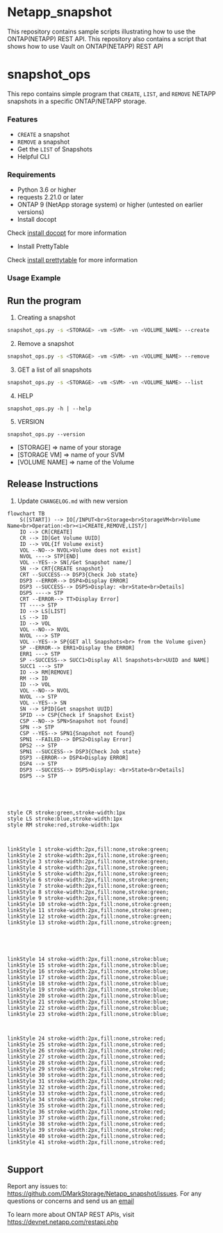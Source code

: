 # Netapp_snapshot
This repository contains sample scripts illustrating how to use the ONTAP(NETAPP) REST API. This repository also contains a script that shows how to use Vault on ONTAP(NETAPP) REST API

# snapshot_ops

This repo contains simple program that `CREATE`, `LIST`, and `REMOVE`  NETAPP snapshots in a specific ONTAP/NETAPP storage.


### Features
- `CREATE` a snapshot
- `REMOVE` a snapshot
- Get the `LIST` of Snapshots
- Helpful CLI

### Requirements
- Python 3.6 or higher
- requests 2.21.0 or later
- ONTAP 9 (NetApp storage system) or higher (untested on earlier versions)
- Install docopt

Check [install docopt](https://pypi.org/project/docopt/) for more information

- Install PrettyTable

Check [install prettytable](https://pypi.org/project/prettytable/) for more information


### Usage Example
## Run the program


1. Creating a snapshot

```bash
snapshot_ops.py -s <STORAGE> -vm <SVM> -vn <VOLUME_NAME> --create
```

2. Remove a snapshot
```bash
snapshot_ops.py -s <STORAGE> -vm <SVM> -vn <VOLUME_NAME> --remove
```

3. GET a list of all snapshots
```bash
snapshot_ops.py -s <STORAGE> -vm <SVM> -vn <VOLUME_NAME> --list
```
    		

4. HELP
```
snapshot_ops.py -h | --help
```

5. VERSION
```
snapshot_ops.py --version
```

- [STORAGE] => name of your storage
- [STORAGE VM] => name of your SVM
- [VOLUME NAME] => name of the Volume


## Release Instructions
1. Update `CHANGELOG.md` with new version



```mermaid
flowchart TB
    S([START]) --> IO[/INPUT<br>Storage<br>StorageVM<br>Volume Name<br>Operation:<br><i>CREATE,REMOVE,LIST/]
    IO --> CR[CREATE]
    CR --> ID[Get Volume UUID]
    ID --> VOL{If Volume exist}
    VOL --NO--> NVOL>Volume does not exist]
    NVOL ----> STP[END]
    VOL --YES--> SN[/Get Snapshot name/]
    SN --> CRT{CREATE snapshot}
    CRT --SUCCESS--> DSP3{Check Job state}
    DSP3 --ERROR--> DSP4>Display ERROR]
    DSP3 --SUCCESS--> DSP5>Display: <br>State<br>Details]
    DSP5 ----> STP
    CRT --ERROR--> TT>Display Error]
    TT ----> STP
    IO --> LS[LIST]
    LS --> ID
    ID --> VOL
    VOL --NO--> NVOL
    NVOL ---> STP
    VOL --YES--> SP{GET all Snapshots<br> from the Volume given}
    SP --ERROR--> ERR1>Display the ERROR]
    ERR1 ---> STP
    SP --SUCCESS--> SUCC1>Display All Snapshots<br>UUID and NAME]
    SUCC1 ---> STP
    IO --> RM[REMOVE]
    RM --> ID
    ID --> VOL
    VOL --NO--> NVOL
    NVOL --> STP
    VOL --YES--> SN
    SN --> SPID[Get snapshot UUID]
    SPID --> CSP{Check if Snapshot Exist}
    CSP --NO--> SPN>Snapshot not found]
    SPN --> STP
    CSP --YES--> SPN1{Snapshot not found}
    SPN1 --FAILED--> DPS2>Display Error]
    DPS2 --> STP
    SPN1 --SUCCESS--> DSP3{Check Job state}
    DSP3 --ERROR--> DSP4>Display ERROR]
    DSP4 --> STP
    DSP3 --SUCCESS--> DSP5>Display: <br>State<br>Details]
    DSP5 --> STP 





style CR stroke:green,stroke-width:1px
style LS stroke:blue,stroke-width:1px
style RM stroke:red,stroke-width:1px



linkStyle 1 stroke-width:2px,fill:none,stroke:green;
linkStyle 2 stroke-width:2px,fill:none,stroke:green;
linkStyle 3 stroke-width:2px,fill:none,stroke:green;
linkStyle 4 stroke-width:2px,fill:none,stroke:green;
linkStyle 5 stroke-width:2px,fill:none,stroke:green;
linkStyle 6 stroke-width:2px,fill:none,stroke:green;
linkStyle 7 stroke-width:2px,fill:none,stroke:green;
linkStyle 8 stroke-width:2px,fill:none,stroke:green;
linkStyle 9 stroke-width:2px,fill:none,stroke:green;
linkStyle 10 stroke-width:2px,fill:none,stroke:green;
linkStyle 11 stroke-width:2px,fill:none,stroke:green;
linkStyle 12 stroke-width:2px,fill:none,stroke:green;
linkStyle 13 stroke-width:2px,fill:none,stroke:green;





linkStyle 14 stroke-width:2px,fill:none,stroke:blue;
linkStyle 15 stroke-width:2px,fill:none,stroke:blue;
linkStyle 16 stroke-width:2px,fill:none,stroke:blue;
linkStyle 17 stroke-width:2px,fill:none,stroke:blue;
linkStyle 18 stroke-width:2px,fill:none,stroke:blue;
linkStyle 19 stroke-width:2px,fill:none,stroke:blue;
linkStyle 20 stroke-width:2px,fill:none,stroke:blue;
linkStyle 21 stroke-width:2px,fill:none,stroke:blue;
linkStyle 22 stroke-width:2px,fill:none,stroke:blue;
linkStyle 23 stroke-width:2px,fill:none,stroke:blue;



linkStyle 24 stroke-width:2px,fill:none,stroke:red;
linkStyle 25 stroke-width:2px,fill:none,stroke:red;
linkStyle 26 stroke-width:2px,fill:none,stroke:red;
linkStyle 27 stroke-width:2px,fill:none,stroke:red;
linkStyle 28 stroke-width:2px,fill:none,stroke:red;
linkStyle 29 stroke-width:2px,fill:none,stroke:red;
linkStyle 30 stroke-width:2px,fill:none,stroke:red;
linkStyle 31 stroke-width:2px,fill:none,stroke:red;
linkStyle 32 stroke-width:2px,fill:none,stroke:red;
linkStyle 33 stroke-width:2px,fill:none,stroke:red;
linkStyle 34 stroke-width:2px,fill:none,stroke:red;
linkStyle 35 stroke-width:2px,fill:none,stroke:red;
linkStyle 36 stroke-width:2px,fill:none,stroke:red;
linkStyle 37 stroke-width:2px,fill:none,stroke:red;
linkStyle 38 stroke-width:2px,fill:none,stroke:red;
linkStyle 39 stroke-width:2px,fill:none,stroke:red;
linkStyle 40 stroke-width:2px,fill:none,stroke:red;
linkStyle 41 stroke-width:2px,fill:none,stroke:red;


```

## Support

Report any issues to: https://github.com/DMarkStorage/Netapp_snapshot/issues. For any questions or concerns and send us an [email](mailto:daminimark@gmail.com)

To learn more about ONTAP REST APIs, visit https://devnet.netapp.com/restapi.php 